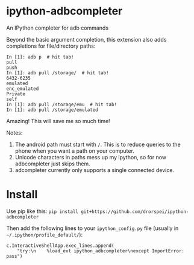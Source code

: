 # ipython-adbcompleter
An IPython completer for adb commands

Beyond the basic argument completion, this extension also adds completions for file/directory paths:

```
In [1]: adb p  # hit tab!
pull
push
In [1]: adb pull /storage/  # hit tab!
6432-6235
emulated
enc_emulated
Private
self
In [1]: adb pull /storage/emu  # hit tab!
In [1]: adb pull /storage/emulated
```

Amazing! This will save me so much time!

Notes:
1. The android path must start with `/`. This is to reduce queries to the phone when you want a path on your computer.
2. Unicode characters in paths mess up my ipython, so for now adbcompleter just skips them.
3. adcompleter currently only supports a single connected device.

# Install
Use pip like this:
`pip install git+https://github.com/drorspei/ipython-adbcompleter`

Then add the following lines to your `ipython_config.py` file (usually in `~/.ipython/profile_default/`):
```
c.InteractiveShellApp.exec_lines.append(
    "try:\n    %load_ext ipython_adbcompleter\nexcept ImportError: pass")
```
